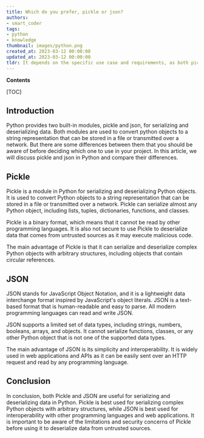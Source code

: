 ```yaml
---
title: Which do you prefer, pickle or json?
authors:
- smart_coder
tags:
- python
- knowledge
thumbnail: images/python.png
created_at: 2023-03-12 00:00:00
updated_at: 2023-03-12 00:00:00
tldr: It depends on the specific use case and requirements, as both pickle and JSON have their own strengths and weaknesses.
---
```


**Contents**

[TOC]

## Introduction 

Python provides two built-in modules, pickle and json, for serializing and deserializing data. Both modules are used to convert python objects to a string representation that can be stored in a file or transmitted over a network. But there are some differences between them that you should be aware of before deciding which one to use in your project. In this article, we will discuss pickle and json in Python and compare their differences.

## Pickle 

Pickle is a module in Python for serializing and deserializing Python objects. It is used to convert Python objects to a string representation that can be stored in a file or transmitted over a network. Pickle can serialize almost any Python object, including lists, tuples, dictionaries, functions, and classes.

Pickle is a binary format, which means that it cannot be read by other programming languages. It is also not secure to use Pickle to deserialize data that comes from untrusted sources as it may execute malicious code. 

The main advantage of Pickle is that it can serialize and deserialize complex Python objects with arbitrary structures, including objects that contain circular references. 

## JSON 

JSON stands for JavaScript Object Notation, and it is a lightweight data interchange format inspired by JavaScript's object literals. JSON is a text-based format that is human-readable and easy to parse. All modern programming languages can read and write JSON.

JSON supports a limited set of data types, including strings, numbers, booleans, arrays, and objects. It cannot serialize functions, classes, or any other Python object that is not one of the supported data types.

The main advantage of JSON is its simplicity and interoperability. It is widely used in web applications and APIs as it can be easily sent over an HTTP request and read by any programming language. 

## Conclusion 

In conclusion, both Pickle and JSON are useful for serializing and deserializing data in Python. Pickle is best used for serializing complex Python objects with arbitrary structures, while JSON is best used for interoperability with other programming languages and web applications. It is important to be aware of the limitations and security concerns of Pickle before using it to deserialize data from untrusted sources.
